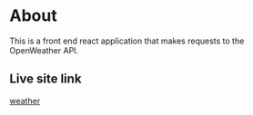 # About
This is a front end react application that makes requests to the OpenWeather API.
## Live site link
[weather](https://kylebaker616.github.io/React-weather-app/)